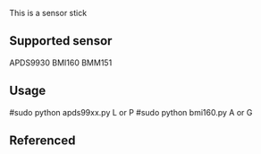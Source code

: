 This is a sensor stick

## Supported sensor
APDS9930
BMI160
BMM151

## Usage
#sudo python apds99xx.py L or P
#sudo python bmi160.py A or G

## Referenced
